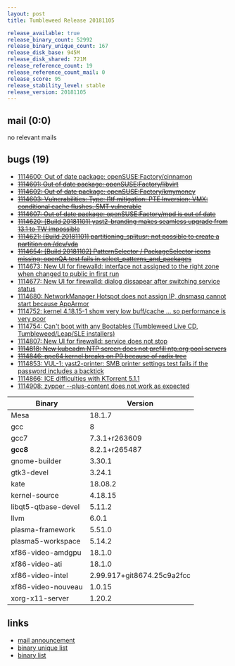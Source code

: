 ```yaml
---
layout: post
title: Tumbleweed Release 20181105

release_available: true
release_binary_count: 52992
release_binary_unique_count: 167
release_disk_base: 945M
release_disk_shared: 721M
release_reference_count: 19
release_reference_count_mail: 0
release_score: 95
release_stability_level: stable
release_version: 20181105
---
```


## mail (0:0)

no relevant mails

## bugs (19)

<!--more-->

- [1114600: Out of date package: openSUSE:Factory/cinnamon](https://bugzilla.opensuse.org/show_bug.cgi?id=1114600)
- ~~[1114601: Out of date package: openSUSE:Factory/libvirt](https://bugzilla.opensuse.org/show_bug.cgi?id=1114601)~~
- ~~[1114602: Out of date package: openSUSE:Factory/kmymoney](https://bugzilla.opensuse.org/show_bug.cgi?id=1114602)~~
- ~~[1114603: Vulnerabilities: Type: l1tf mitigation: PTE Inversion; VMX: conditional cache flushes, SMT vulnerable](https://bugzilla.opensuse.org/show_bug.cgi?id=1114603)~~
- ~~[1114607: Out of date package: openSUSE:Factory/mpd is out of date](https://bugzilla.opensuse.org/show_bug.cgi?id=1114607)~~
- ~~[1114620: \[Build 20181101\] yast2-branding makes seamless upgrade from 13.1 to TW impossible](https://bugzilla.opensuse.org/show_bug.cgi?id=1114620)~~
- ~~[1114621: \[Build 20181101\] partitioning_splitusr: not possible to create a partition on /dev/vda](https://bugzilla.opensuse.org/show_bug.cgi?id=1114621)~~
- ~~[1114654: \[Build 20181102\] PatternSelector / PackageSelector icons missing: openQA test fails in select_patterns_and_packages](https://bugzilla.opensuse.org/show_bug.cgi?id=1114654)~~
- [1114673: New UI for firewalld: interface not assigned to the right zone when changed to public in first run](https://bugzilla.opensuse.org/show_bug.cgi?id=1114673)
- [1114677: New UI for firewalld: dialog dissapear after switching service status](https://bugzilla.opensuse.org/show_bug.cgi?id=1114677)
- [1114680: NetworkManager Hotspot does not assign IP, dnsmasq cannot start because AppArmor](https://bugzilla.opensuse.org/show_bug.cgi?id=1114680)
- [1114752: kernel 4.18.15-1 show very low buff/cache ... so performance is very poor](https://bugzilla.opensuse.org/show_bug.cgi?id=1114752)
- [1114754: Can't boot with any Bootables (Tumbleweed Live CD, Tumbleweed/Leap/SLE installers)](https://bugzilla.opensuse.org/show_bug.cgi?id=1114754)
- [1114807: New UI for firewalld: service does not stop](https://bugzilla.opensuse.org/show_bug.cgi?id=1114807)
- ~~[1114818: New kubeadm NTP screen does not prefill ntp.org pool servers](https://bugzilla.opensuse.org/show_bug.cgi?id=1114818)~~
- ~~[1114846: ppc64 kernel breaks on P9 because of radix tree](https://bugzilla.opensuse.org/show_bug.cgi?id=1114846)~~
- [1114853: VUL-1: yast2-printer: SMB printer settings test fails if the password includes a backtick](https://bugzilla.opensuse.org/show_bug.cgi?id=1114853)
- [1114866: ICE difficulties with KTorrent 5.1.1](https://bugzilla.opensuse.org/show_bug.cgi?id=1114866)
- [1114908: zypper --plus-content does not work as expected](https://bugzilla.opensuse.org/show_bug.cgi?id=1114908)

Binary | Version
--- | ---
Mesa | 18.1.7
gcc | 8
gcc7 | 7.3.1+r263609
**gcc8** | 8.2.1+r265487
gnome-builder | 3.30.1
gtk3-devel | 3.24.1
kate | 18.08.2
kernel-source | 4.18.15
libqt5-qtbase-devel | 5.11.2
llvm | 6.0.1
plasma-framework | 5.51.0
plasma5-workspace | 5.14.2
xf86-video-amdgpu | 18.1.0
xf86-video-ati | 18.1.0
xf86-video-intel | 2.99.917+git8674.25c9a2fcc
xf86-video-nouveau | 1.0.15
xorg-x11-server | 1.20.2

## links

- [mail announcement](https://lists.opensuse.org/opensuse-factory/2018-11/msg00015.html)
- [binary unique list](http://download.tumbleweed.boombatower.com/20181105/rpm.unique.list)
- [binary list](http://download.tumbleweed.boombatower.com/20181105/rpm.list)
